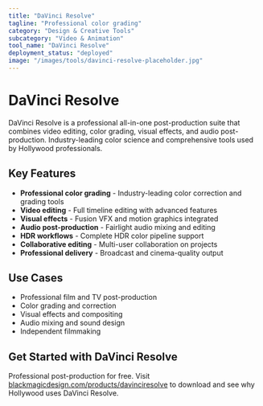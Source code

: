 ```yaml
---
title: "DaVinci Resolve"
tagline: "Professional color grading"
category: "Design & Creative Tools"
subcategory: "Video & Animation"
tool_name: "DaVinci Resolve"
deployment_status: "deployed"
image: "/images/tools/davinci-resolve-placeholder.jpg"
---
```


# DaVinci Resolve

DaVinci Resolve is a professional all-in-one post-production suite that combines video editing, color grading, visual effects, and audio post-production. Industry-leading color science and comprehensive tools used by Hollywood professionals.

## Key Features

- **Professional color grading** - Industry-leading color correction and grading tools
- **Video editing** - Full timeline editing with advanced features
- **Visual effects** - Fusion VFX and motion graphics integrated
- **Audio post-production** - Fairlight audio mixing and editing
- **HDR workflows** - Complete HDR color pipeline support
- **Collaborative editing** - Multi-user collaboration on projects
- **Professional delivery** - Broadcast and cinema-quality output

## Use Cases

- Professional film and TV post-production
- Color grading and correction
- Visual effects and compositing
- Audio mixing and sound design
- Independent filmmaking

## Get Started with DaVinci Resolve

Professional post-production for free. Visit [blackmagicdesign.com/products/davinciresolve](https://www.blackmagicdesign.com/products/davinciresolve) to download and see why Hollywood uses DaVinci Resolve.